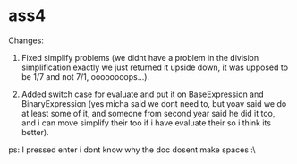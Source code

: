 # ass4
Changes:
1) Fixed simplify problems (we didnt have a problem in the division simplification exactly
we just returned it upside down, it was upposed to be 1/7 and not 7/1, oooooooops...).

2) Added switch case for evaluate and put it on BaseExpression and BinaryExpression (yes micha said we dont need to, but yoav said we do at least some of it, and someone from second year said he did it too, and i can move simplify their too if i have evaluate their so i think its better).

ps: I pressed enter i dont know why the doc dosent make spaces :\
